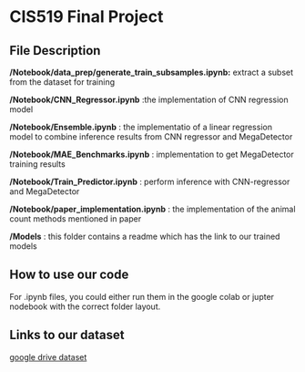 # CIS519 Final Project

## File Description
**/Notebook/data_prep/generate_train_subsamples.ipynb:** 
extract a subset from the dataset for training

**/Notebook/CNN_Regressor.ipynb**                     :the implementation of CNN regression model

**/Notebook/Ensemble.ipynb**                           : the implementatio of a linear regression model to combine inference results from CNN regressor and MegaDetector

**/Notebook/MAE_Benchmarks.ipynb**                     : implementation to get MegaDetector training results

**/Notebook/Train_Predictor.ipynb**                    : perform inference with CNN-regressor and MegaDetector

**/Notebook/paper_implementation.ipynb**               : the implementation of the animal count methods mentioned in paper

**/Models**                                            : this folder contains a readme which has the link to our trained models

## How to use our code
For .ipynb files, you could either run them in the google colab or jupter nodebook with the correct folder layout.

## Links to our dataset

[google drive dataset](https://drive.google.com/drive/folders/1agY4343mgJ6gFnpjiIBTOUUgrR_h4rwg?usp=share_link)


